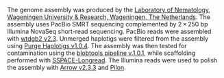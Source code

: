 The genome assembly was produced by the [Laboratory of Nematology, Wageningen University & Research, Wageningen, The Netherlands](https://www.wur.nl/en/research-results/chair-groups/plant-sciences/laboratory-of-nematology.htm). The assembly uses PacBio SMRT sequencing complemented by 2 × 250 bp Illumina NovaSeq short-read sequencing. PacBio reads were assembled with [wtdgb2 v2.3](https://www.ncbi.nlm.nih.gov/pmc/articles/PMC7004874/). Unmerged haplotigs were filtered from the assembly using [Purge Haplotigs v1.0.4](https://www.ncbi.nlm.nih.gov/pmc/articles/PMC6267036/). The assembly was then tested for contamination using the [blobtools pipeline v.1.0.1](https://doi.org/10.12688%2Ff1000research.12232.1), while scaffolding performed with [SSPACE-Longread](https://github.com/Runsheng/sspace_longread). The Illumina reads were used to polish the assembly with [Arrow v2.3.3](https://github.com/) and [Pilon](https://www.ncbi.nlm.nih.gov/pmc/articles/PMC4237348/).
